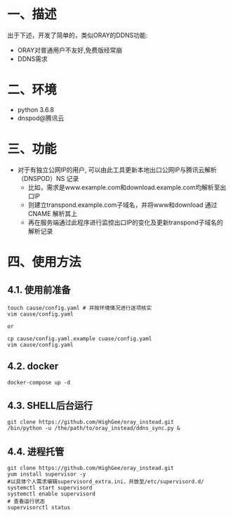 # 一、描述
出于下述，开发了简单的，类似ORAY的DDNS功能:<br/>
* ORAY对普通用户不友好,免费版经常崩
* DDNS需求
# 二、环境
* python 3.6.8
* dnspod@腾讯云
# 三、功能
* 对于有独立公网IP的用户, 可以由此工具更新本地出口公网IP与腾讯云解析（DNSPOD）NS 记录
    * 比如，需求是www.example.com和download.example.com均解析至出口IP
    * 则建立transpond.example.com子域名，并将www和download 通过CNAME 解析其上
    * 再在服务端通过此程序进行监控出口IP的变化及更新transpond子域名的解析记录
# 四、使用方法
## 4.1. 使用前准备
    touch cause/config.yaml # 并按环境情况进行逐项核实
    vim cause/config.yaml

    or

    cp cause/config.yaml.example cuase/config.yaml
    vim cause/config.yaml
## 4.2. docker
    docker-compose up -d
## 4.3. SHELL后台运行
    git clone https://github.com/HighGee/oray_instead.git
    /bin/python -u /the/path/to/oray_instead/ddns_sync.py &
## 4.4. 进程托管
    git clone https://github.com/HighGee/oray_instead.git
    yum install supervisor -y
    #以具体个人需求编辑supervisord_extra.ini，并放至/etc/supervisord.d/
    systemctl start supervisord
    systemctl enable supervisord
    # 查看运行状态
    supervisorctl status